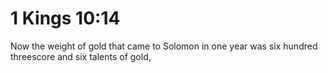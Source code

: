 # 1 Kings 10:14

Now the weight of gold that came to Solomon in one year was six hundred threescore and six talents of gold,